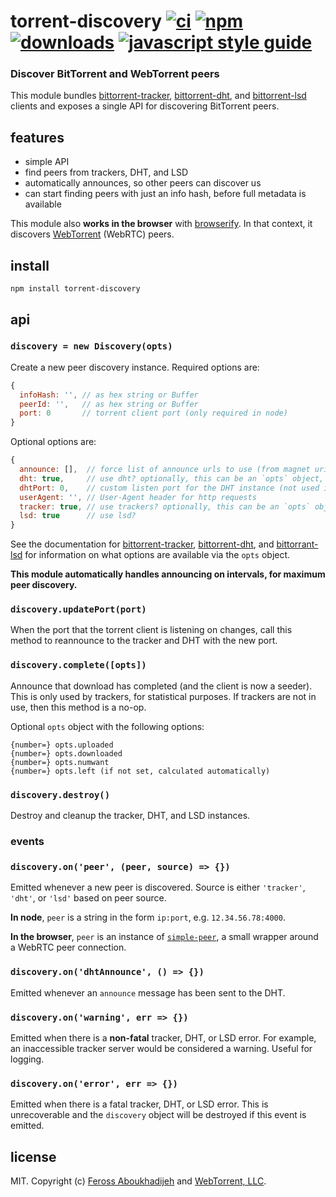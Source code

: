# torrent-discovery [![ci][ci-image]][ci-url] [![npm][npm-image]][npm-url] [![downloads][downloads-image]][downloads-url] [![javascript style guide][standard-image]][standard-url]

[ci-image]: https://github.com/webtorrent/torrent-discovery/actions/workflows/ci.yml/badge.svg
[ci-url]: https://github.com/webtorrent/torrent-discovery/actions/workflows/ci.yml
[npm-image]: https://img.shields.io/npm/v/torrent-discovery.svg
[npm-url]: https://npmjs.org/package/torrent-discovery
[downloads-image]: https://img.shields.io/npm/dm/torrent-discovery.svg
[downloads-url]: https://npmjs.org/package/torrent-discovery
[standard-image]: https://img.shields.io/badge/code_style-standard-brightgreen.svg
[standard-url]: https://standardjs.com

### Discover BitTorrent and WebTorrent peers

This module bundles [bittorrent-tracker](https://www.npmjs.com/package/bittorrent-tracker), [bittorrent-dht](https://www.npmjs.com/package/bittorrent-dht), and [bittorrent-lsd](https://www.npmjs.com/package/bittorrent-lsd) clients and exposes a single API for discovering BitTorrent peers.

## features

- simple API
- find peers from trackers, DHT, and LSD
- automatically announces, so other peers can discover us
- can start finding peers with just an info hash, before full metadata is available

This module also **works in the browser** with [browserify](http://browserify.org). In
that context, it discovers [WebTorrent](http://webtorrent.io) (WebRTC) peers.

## install

```
npm install torrent-discovery
```

## api

### `discovery = new Discovery(opts)`

Create a new peer discovery instance. Required options are:

```js
{
  infoHash: '', // as hex string or Buffer
  peerId: '',   // as hex string or Buffer
  port: 0       // torrent client port (only required in node)
}
```

Optional options are:

```js
{
  announce: [],  // force list of announce urls to use (from magnet uri)
  dht: true,     // use dht? optionally, this can be an `opts` object, or a DHT instance to use (can be reused for multiple torrents)
  dhtPort: 0,    // custom listen port for the DHT instance (not used if DHT instance is given via `opts.dht`)
  userAgent: '', // User-Agent header for http requests
  tracker: true, // use trackers? optionally, this can be an `opts` object
  lsd: true      // use lsd?
}
```

See the documentation for [bittorrent-tracker](https://www.npmjs.com/package/bittorrent-tracker), [bittorrent-dht](https://www.npmjs.com/package/bittorrent-dht), and [bittorrant-lsd](https://www.npmjs.com/package/bittorrent-lsd) for information on what options are available via the `opts` object.

**This module automatically handles announcing on intervals, for maximum peer discovery.**

### `discovery.updatePort(port)`

When the port that the torrent client is listening on changes, call this method to
reannounce to the tracker and DHT with the new port.

### `discovery.complete([opts])`

Announce that download has completed (and the client is now a seeder). This is only
used by trackers, for statistical purposes. If trackers are not in use, then
this method is a no-op.

Optional `opts` object with the following options:

```
{number=} opts.uploaded
{number=} opts.downloaded
{number=} opts.numwant
{number=} opts.left (if not set, calculated automatically)
```

### `discovery.destroy()`

Destroy and cleanup the tracker, DHT, and LSD instances.

### events

### `discovery.on('peer', (peer, source) => {})`

Emitted whenever a new peer is discovered. Source is either `'tracker'`, `'dht'`, or `'lsd'` based on peer source.

**In node**, `peer` is a string in the form `ip:port`, e.g. `12.34.56.78:4000`.

**In the browser**, `peer` is an instance of
[`simple-peer`](https://www.npmjs.com/package/simple-peer), a small wrapper around a WebRTC
peer connection.

### `discovery.on('dhtAnnounce', () => {})`

Emitted whenever an `announce` message has been sent to the DHT.

### `discovery.on('warning', err => {})`

Emitted when there is a **non-fatal** tracker, DHT, or LSD error. For example, an
inaccessible tracker server would be considered a warning. Useful for logging.

### `discovery.on('error', err => {})`

Emitted when there is a fatal tracker, DHT, or LSD error. This is unrecoverable
and the `discovery` object will be destroyed if this event is emitted.

## license

MIT. Copyright (c) [Feross Aboukhadijeh](https://feross.org) and [WebTorrent, LLC](https://webtorrent.io).
